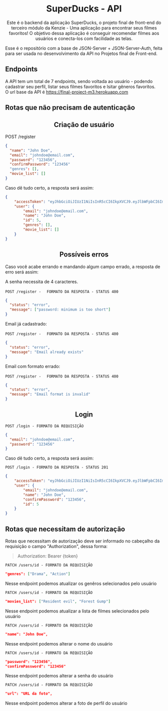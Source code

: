 <h1 align="center">
  SuperDucks - API
</h1>

<p align = "center">
Este é o backend da aplicação SuperDucks, o projeto final de front-end do terceiro módulo da Kenzie - Uma aplicação para encontrar seus filmes favoritos! O objetivo dessa aplicação é conseguir recomendar filmes aos usuários e conecta-los com facilidade as telas.
</p>

Esse é o repositório com a base de JSON-Server + JSON-Server-Auth, feita para ser usada no desenvolvimento da API no Projetos final de Front-end.

## Endpoints

A API tem um total de 7 endpoints, sendo voltada ao usuário - podendo cadastrar seu perfil, listar seus filmes favoritos e lsitar gêneros favoritos. <br/>
O url base da API é https://final-project-m3.herokuapp.com

## Rotas que não precisam de autenticação

<h2 align ='center'> Criação de usuário </h2>

POST /register

```json
{
  "name": "John Doe",
  "email": "johndoe@email.com",
  "password": "123456",
  "confirmPassword": "123456"
  "genres": [],
  "movie_list": []
}
```

Caso dê tudo certo, a resposta será assim:

```json
{
	"accessToken": "eyJhbGciOiJIUzI1NiIsInR5cCI6IkpXVCJ9.eyJlbWFpbCI6ImpvaG5kb2VAZW1haWwuY29tIiwiaWF0IjoxNjYyMTMzMTM2LCJleHAiOjE2NjIxMzY3MzYsInN1YiI6IjUifQ.qZshpSm-BelAdl0wiv7xbShGFI8mTmnpflnQu1SscLY",
	"user": {
		"email": "johndoe@email.com",
		"name": "John Doe",
		"id": 5,
		"genres": [],
  		"movie_list": []
	}
}
```

<h2 align ='center'> Possíveis erros </h2>

Caso você acabe errando e mandando algum campo errado, a resposta de erro será assim:

A senha necessita de 4 caracteres.

`POST /register - `
` FORMATO DA RESPOSTA - STATUS 400`

```json
{
  "status": "error",
  "message": ["password: minimum is too short"]
}
```

Email já cadastrado:

`POST /register - `
` FORMATO DA RESPOSTA - STATUS 400`

```json
{
  "status": "error",
  "message": "Email already exists"
}
```

Email com formato errado:

`POST /register - `
` FORMATO DA RESPOSTA - STATUS 400`

```json
{
  "status": "error",
  "message": "Email format is invalid"
}
```

<h2 align = "center"> Login </h2>

`POST /login - FORMATO DA REQUISIÇÃO`

```json
{
  "email": "johndoe@email.com",
  "password": "123456"
}
```

Caso dê tudo certo, a resposta será assim:

`POST /login - FORMATO DA RESPOSTA - STATUS 201`

```json
{
	"accessToken": "eyJhbGciOiJIUzI1NiIsInR5cCI6IkpXVCJ9.eyJlbWFpbCI6ImpvaG5kb2VAZW1haWwuY29tIiwiaWF0IjoxNjYyMTMzMTM2LCJleHAiOjE2NjIxMzY3MzYsInN1YiI6IjUifQ.qZshpSm-BelAdl0wiv7xbShGFI8mTmnpflnQu1SscLY",
	"user": {
		"email": "johndoe@email.com",
		"name": "John Doe",
		"confirmPassword": "123456",
		"id": 5
	}
}
```

## Rotas que necessitam de autorização

Rotas que necessitam de autorização deve ser informado no cabeçalho da requisição o campo "Authorization", dessa forma:

> Authorization: Bearer {token}

`PATCH /users/id - FORMATO DA REQUISIÇÃO`

```json
"genres": ["Drama", "Action"]
```

Nesse endpoint podemos atualizar os genêros selecionados pelo usuário

`PATCH /users/id - FORMATO DA REQUISIÇÃO`

```json
"movies_list": ["Resident evil", "Forest Gump"]
```

Nesse endpoint podemos atualizar a lista de filmes selecionados pelo usuário

`PATCH /users/id - FORMATO DA REQUISIÇÃO`

```json
"name": "John Doe",
```

Nesse endpoint podemos alterar o nome do usuário

`PATCH /users/id - FORMATO DA REQUISIÇÃO`

```json
"password": "123456",
"confirmPassword": "123456"
```

Nesse endpoint podemos alterar a senha do usuário

`PATCH /users/id - FORMATO DA REQUISIÇÃO`

```json
"url": "URL da foto",
```

Nesse endpoint podemos alterar a foto de perfil do usuário
